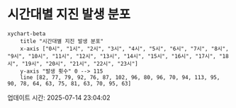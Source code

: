 # 시간대별 지진 발생 분포

```mermaid
xychart-beta
    title "시간대별 지진 발생 분포"
    x-axis ["0시", "1시", "2시", "3시", "4시", "5시", "6시", "7시", "8시", "9시", "10시", "11시", "12시", "13시", "14시", "15시", "16시", "17시", "18시", "19시", "20시", "21시", "22시", "23시"]
    y-axis "발생 횟수" 0 --> 115
    line [82, 77, 79, 92, 76, 87, 102, 96, 80, 96, 70, 94, 113, 95, 90, 78, 64, 63, 75, 81, 63, 70, 95, 63]
```

업데이트 시간: 2025-07-14 23:04:02
